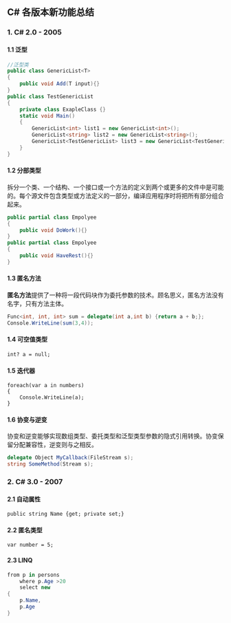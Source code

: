 ## C# 各版本新功能总结

### 1. C# 2.0 - 2005

#### 1.1 泛型

```csharp
//泛型类
public class GenericList<T>
{
    public void Add(T input){}
}
public class TestGenericList
{
    private class ExapleClass {}
    static void Main()
    {
        GenericList<int> list1 = new GenericList<int>();
        GenericList<string> list2 = new GenericList<string>();
        GenericList<TestGenericList> list3 = new GenericList<TestGenericList>();
    }
}
```

#### 1.2 分部类型

拆分一个类、一个结构、一个接口或一个方法的定义到两个或更多的文件中是可能的。每个源文件包含类型或方法定义的一部分，编译应用程序时将把所有部分组合起来。

```csharp
public partial class Empolyee
{
    public void DoWork(){}
}
public partial class Empolyee
{
    public void HaveRest(){}
}
```

#### 1.3 匿名方法

**匿名方法**提供了一种将一段代码块作为委托参数的技术。顾名思义，匿名方法没有名字，只有方法主体。

```csharp
Func<int, int, int> sum = delegate(int a,int b) {return a + b;};
Console.WriteLine(sum(3,4));
```

#### 1.4 可空值类型

```
int? a = null;
```

#### 1.5 迭代器

```
foreach(var a in numbers)
{
	Console.WriteLine(a);
}
```

#### 1.6 协变与逆变

协变和逆变能够实现数组类型、委托类型和泛型类型参数的隐式引用转换。协变保留分配兼容性，逆变则与之相反。

```csharp
delegate Object MyCallback(FileStream s);
string SomeMethod(Stream s);
```

### 2. C# 3.0 - 2007

#### 2.1 自动属性

```
public string Name {get; private set;}
```

#### 2.2 匿名类型

```
var number = 5;
```

#### 2.3 LINQ

```csharp
from p in persons
    where p.Age >20
    select new 
{
    p.Name,
    p.Age
}
```

